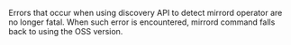 Errors that occur when using discovery API to detect mirrord operator are no longer fatal. When such error is encountered, mirrord command falls back to using the OSS version.